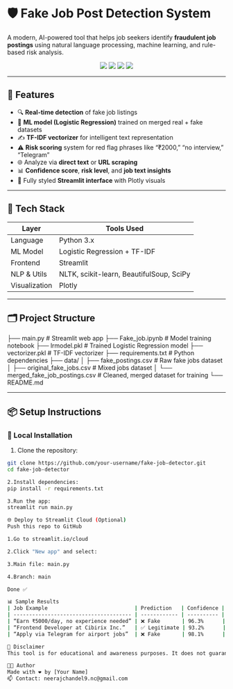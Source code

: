 # 🛡️ Fake Job Post Detection System

A modern, AI-powered tool that helps job seekers identify **fraudulent job postings** using natural language processing, machine learning, and rule-based risk analysis.

<p align="center">
  <img src="https://img.shields.io/badge/Python-3.10-blue?style=for-the-badge" />
  <img src="https://img.shields.io/badge/Streamlit-App-red?style=for-the-badge" />
  <img src="https://img.shields.io/badge/Model-Logistic%20Regression-green?style=for-the-badge" />
  <img src="https://img.shields.io/badge/Status-Working-success?style=for-the-badge" />
</p>

---

## 🚀 Features

- 🔍 **Real-time detection** of fake job listings
- 🧠 **ML model (Logistic Regression)** trained on merged real + fake datasets
- ✍️ **TF-IDF vectorizer** for intelligent text representation
- ⚠️ **Risk scoring** system for red flag phrases like “₹2000,” “no interview,” “Telegram”
- 🌐 Analyze via **direct text** or **URL scraping**
- 📊 **Confidence score**, **risk level**, and **job text insights**
- 🎨 Fully styled **Streamlit interface** with Plotly visuals

---

## 🧠 Tech Stack

| Layer          | Tools Used                                          |
|----------------|-----------------------------------------------------|
| Language       | Python 3.x                                          |
| ML Model       | Logistic Regression + TF-IDF                        |
| Frontend       | Streamlit                                           |
| NLP & Utils    | NLTK, scikit-learn, BeautifulSoup, SciPy            |
| Visualization  | Plotly                                              |

---

## 🗂️ Project Structure

├── main.py # Streamlit web app
├── Fake_job.ipynb # Model training notebook
├── lrmodel.pkl # Trained Logistic Regression model
├── vectorizer.pkl # TF-IDF vectorizer
├── requirements.txt # Python dependencies
├── data/
│ ├── fake_postings.csv # Raw fake jobs dataset
│ ├── original_fake_jobs.csv # Mixed jobs dataset
│ └── merged_fake_job_postings.csv # Cleaned, merged dataset for training
└── README.md

---

## 📦 Setup Instructions

### 🔧 Local Installation

1. Clone the repository:
```bash
git clone https://github.com/your-username/fake-job-detector.git
cd fake-job-detector

2.Install dependencies:
pip install -r requirements.txt

3.Run the app:
streamlit run main.py

🌐 Deploy to Streamlit Cloud (Optional)
Push this repo to GitHub

1.Go to streamlit.io/cloud

2.Click "New app" and select:

3.Main file: main.py

4.Branch: main

Done ✅

📊 Sample Results
| Job Example                            | Prediction   | Confidence |
| -------------------------------------- | ------------ | ---------- |
| “Earn ₹5000/day, no experience needed” | ❌ Fake       | 96.3%      |
| “Frontend Developer at Cibirix Inc.”   | ✅ Legitimate | 93.2%      |
| “Apply via Telegram for airport jobs”  | ❌ Fake       | 98.1%      |

🔐 Disclaimer
This tool is for educational and awareness purposes. It does not guarantee 100% accuracy. Always verify job postings from trusted sources and report suspected scams to relevant authorities.

👨‍💻 Author
Made with ❤️ by [Your Name]
📫 Contact: neerajchandel9.nc@gmail.com
